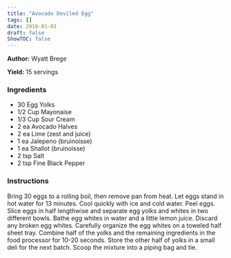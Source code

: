 ```yaml
---
title: "Avocado Deviled Egg"
tags: []
date: 2018-01-01
draft: false
ShowTOC: false
---
```


**Author:** Wyatt Brege

**Yield:** 15 servings


### Ingredients

-   30 Egg Yolks
-   1/2 Cup Mayonaise
-   1/3 Cup Sour Cream
-   2 ea Avocado Halves
-   2 ea Lime (zest and juice)
-   1 ea Jalepeno (bruinoisse)
-   1 ea Shallot (bruinoisse)
-   2 tsp Salt
-   2 tsp Fine Black Pepper

### Instructions 

Bring 30 eggs to a rolling boil, then remove pan from heat.
Let eggs stand in hot water for 13 minutes.
Cool quickly with ice and cold water.
Peel eggs.
Slice eggs in half lengthwise and separate egg yolks and whites in two
different bowls.
Bathe egg whites in water and a little lemon juice. Discard any broken
egg whites.
Carefully organize the egg whites on a toweled half sheet tray.
Combine half of the yolks and the remaining ingredients in the food
processor for 10-20 seconds. Store the other half of yolks in a small
deli for the next batch.
Scoop the mixture into a piping bag and tie.

